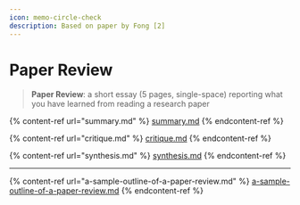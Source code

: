 ```yaml
---
icon: memo-circle-check
description: Based on paper by Fong [2]
---
```


# Paper Review

> **Paper Review**: a short essay (5 pages, single-space) reporting what you have learned from reading a research paper

{% content-ref url="summary.md" %}
[summary.md](summary.md)
{% endcontent-ref %}

{% content-ref url="critique.md" %}
[critique.md](critique.md)
{% endcontent-ref %}

{% content-ref url="synthesis.md" %}
[synthesis.md](synthesis.md)
{% endcontent-ref %}

***

{% content-ref url="a-sample-outline-of-a-paper-review.md" %}
[a-sample-outline-of-a-paper-review.md](a-sample-outline-of-a-paper-review.md)
{% endcontent-ref %}



